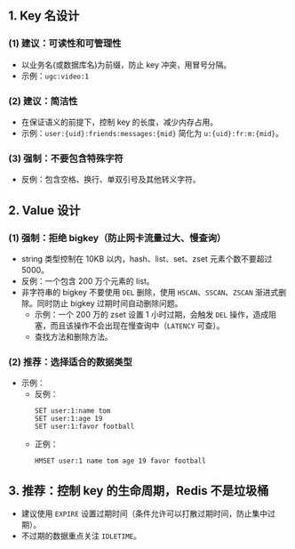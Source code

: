## 1. Key 名设计
### (1) 建议：可读性和可管理性
- 以业务名(或数据库名)为前缀，防止 key 冲突，用冒号分隔。
- 示例：`ugc:video:1`

### (2) 建议：简洁性
- 在保证语义的前提下，控制 key 的长度，减少内存占用。
- 示例：`user:{uid}:friends:messages:{mid}` 简化为 `u:{uid}:fr:m:{mid}`。

### (3) 强制：不要包含特殊字符
- 反例：包含空格、换行、单双引号及其他转义字符。

## 2. Value 设计
### (1) 强制：拒绝 bigkey（防止网卡流量过大、慢查询）
- string 类型控制在 10KB 以内，hash、list、set、zset 元素个数不要超过 5000。
- 反例：一个包含 200 万个元素的 list。
- 非字符串的 bigkey 不要使用 `DEL` 删除，使用 `HSCAN`、`SSCAN`、`ZSCAN` 渐进式删除。同时防止 bigkey 过期时间自动删除问题。
    - 示例：一个 200 万的 zset 设置 1 小时过期，会触发 `DEL` 操作，造成阻塞，而且该操作不会出现在慢查询中（`LATENCY` 可查）。
    - 查找方法和删除方法。

### (2) 推荐：选择适合的数据类型
- 示例：
    - 反例：
      ```shell
      SET user:1:name tom
      SET user:1:age 19
      SET user:1:favor football
      ```
    - 正例：
      ```shell
      HMSET user:1 name tom age 19 favor football
      ```

## 3. 推荐：控制 key 的生命周期，Redis 不是垃圾桶
- 建议使用 `EXPIRE` 设置过期时间（条件允许可以打散过期时间，防止集中过期）。
- 不过期的数据重点关注 `IDLETIME`。
